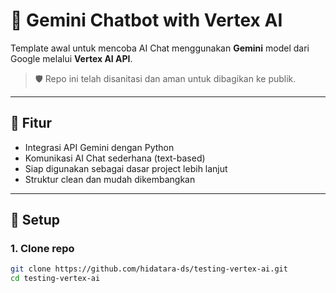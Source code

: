 # 💬 Gemini Chatbot with Vertex AI

Template awal untuk mencoba AI Chat menggunakan **Gemini** model dari Google melalui **Vertex AI API**.

> 🛡️ Repo ini telah disanitasi dan aman untuk dibagikan ke publik.

---

## 🚀 Fitur

- Integrasi API Gemini dengan Python
- Komunikasi AI Chat sederhana (text-based)
- Siap digunakan sebagai dasar project lebih lanjut
- Struktur clean dan mudah dikembangkan

---

## 🔧 Setup

### 1. Clone repo
```bash
git clone https://github.com/hidatara-ds/testing-vertex-ai.git
cd testing-vertex-ai
